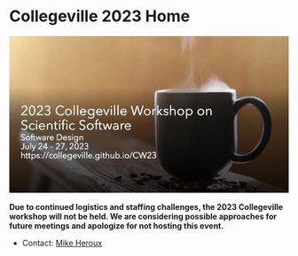 # Collegeville 2023 Home

![](assets/Collegeville23WorkshopBanner.jpg)

**Due to continued logistics and staffing challenges, the 2023 Collegeville workshop will not be held.  We are considering possible approaches for future meetings and apologize for not hosting this event.**

- Contact: [Mike Heroux](https://maherou.github.io)
